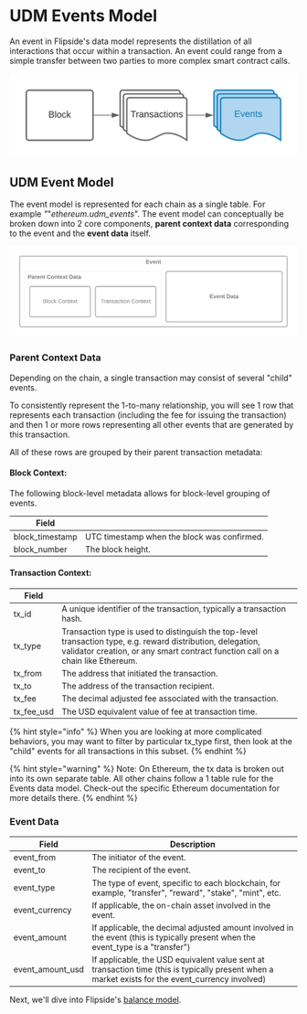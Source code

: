 # UDM Events Model

An event in Flipside's data model represents the distillation of all interactions that occur within a transaction. An event could range from a simple transfer between two parties to more complex smart contract calls.

![](<../../.gitbook/assets/Velocity Documentation - EventContext (1).png>)

## UDM Event Model

The event model is represented for each chain as a single table. For example _"_"_ethereum.udm\_events_". The event model can conceptually be broken down into 2 core components, **parent context data** corresponding to the event and the **event data** itself.

![](<../../.gitbook/assets/Velocity Documentation - Page 1.png>)

### Parent Context Data

Depending on the chain, a single transaction may consist of several "child" events.

To consistently represent the 1-to-many relationship, you will see 1 row that represents each transaction (including the fee for issuing the transaction) and then 1 or more rows representing all other events that are generated by this transaction.

All of these rows are grouped by their parent transaction metadata:

#### Block Context:

The following block-level metadata allows for block-level grouping of events.

| Field            |                                             |
| ---------------- | ------------------------------------------- |
| block\_timestamp | UTC timestamp when the block was confirmed. |
| block\_number    | The block height.                           |

#### Transaction Context:

| Field        |                                                                                                                                                                                                 |
| ------------ | ----------------------------------------------------------------------------------------------------------------------------------------------------------------------------------------------- |
| tx\_id       | A unique identifier of the transaction, typically a transaction hash.                                                                                                                           |
| tx\_type     | Transaction type is used to distinguish the top-level transaction type, e.g. reward distribution, delegation, validator creation, or any smart contract function call on a chain like Ethereum. |
| tx\_from     | The address that initiated the transaction.                                                                                                                                                     |
| tx\_to       | The address of the transaction recipient.                                                                                                                                                       |
| tx\_fee      | The decimal adjusted fee associated with the transaction.                                                                                                                                       |
| tx\_fee\_usd | The USD equivalent value of fee at transaction time.                                                                                                                                            |

{% hint style="info" %}
When you are looking at more complicated behaviors, you may want to filter by particular tx\_type first, then look at the "child" events for all transactions in this subset.
{% endhint %}

{% hint style="warning" %}
Note: On Ethereum, the tx data is broken out into its own separate table. All other chains follow a 1 table rule for the Events data model. Check-out the specific Ethereum documentation for more details there.&#x20;
{% endhint %}

### Event Data

| Field              | Description                                                                                                                                        |
| ------------------ | -------------------------------------------------------------------------------------------------------------------------------------------------- |
| event\_from        | The initiator of the event.                                                                                                                        |
| event\_to          | The recipient of the event.                                                                                                                        |
| event\_type        | The type of event, specific to each blockchain, for example,  "transfer", "reward", "stake", "mint", etc.                                          |
| event\_currency    | If applicable, the on-chain asset involved in the event.                                                                                           |
| event\_amount      | If applicable, the decimal adjusted amount involved in the event (this is typically present when the event\_type is a "transfer")                  |
| event\_amount\_usd | If applicable, the USD equivalent value sent at transaction time (this is typically present when a market exists for the event\_currency involved) |

Next, we'll dive into Flipside's [balance model](balances.md).
